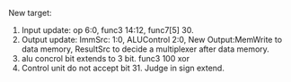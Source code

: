 New target:

1. Input update: op 6:0, func3 14:12, func7[5]    30.
2. Output update: ImmSrc: 1:0, ALUControl 2:0,    New Output:MemWrite to data memory,    ResultSrc to decide a multiplexer after data memory.
3. alu concrol bit extends to 3 bit. func3   100     xor
4. Control unit do not accept bit 31. Judge in sign extend.
